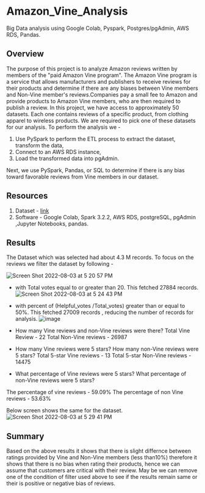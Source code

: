 # Amazon_Vine_Analysis

Big Data analysis using Google Colab, Pyspark, Postgres/pgAdmin, AWS RDS, Pandas.

## Overview 
The purpose of this project is to analyze Amazon reviews written by members of the "paid Amazon Vine program". The Amazon Vine program is a service that allows manufacturers and publishers to receive reviews for their products and determine if there are any biases between Vine members and Non-Vine member's reviews.Companies pay a small fee to Amazon and provide products to Amazon Vine members, who are then required to publish a review.
In this project, we have access to approximately 50 datasets. Each one contains reviews of a specific product, from clothing apparel to wireless products. We are required to pick one of these datasets for our analysis.
To perform the analysis we - 
 1. Use PySpark to perform the ETL process to extract the dataset, transform the data,
 2. Connect to an AWS RDS instance,
 3. Load the transformed data into pgAdmin. 
 
 Next, we use PySpark, Pandas, or SQL to determine if there is any bias toward favorable reviews from Vine members in our dataset.
 
 ## Resources
 1. Dataset - [link](https://s3.amazonaws.com/amazon-reviews-pds/tsv/amazon_reviews_us_Shoes_v1_00.tsv.gz)
 2. Software - Google Colab, Spark 3.2.2, AWS RDS, postgreSQL, pgAdmin ,Jupyter Notebooks, pandas.
 
 ## Results
 
 The Dataset which was selected had about 4.3 M records. To focus on the reviews we filter the dataset by following - 

 
![Screen Shot 2022-08-03 at 5 20 57 PM](https://user-images.githubusercontent.com/98556229/182722531-23ffdfa5-5896-4674-b944-06d001b441f8.png)

 - with Total votes equal to or greater than 20. This fetched 27884 records.
 ![Screen Shot 2022-08-03 at 5 24 43 PM](https://user-images.githubusercontent.com/98556229/182722884-0169a41b-d879-427d-9377-09770793ad50.png)

 - with percent of (Helpful_votes /Total_votes) greater than or equal to 50%. This fetched 27009 records , reducing the number of records for analysis.
 ![image](https://user-images.githubusercontent.com/98556229/182723045-8b934f3b-d631-4b02-8683-12cfe6e90656.png)
 
- How many Vine reviews and non-Vine reviews were there?
Total Vine Review - 22 
Total Non-Vine reviews - 26987


- How many Vine reviews were 5 stars? How many non-Vine reviews were 5 stars?
Total 5-star Vine reviews - 13
Total 5-star Non-Vine reviews - 14475

- What percentage of Vine reviews were 5 stars? What percentage of non-Vine reviews were 5 stars?

The percentage of vine reviews - 59.09%
The percentage of non Vine reviews - 53.63%

Below screen shows the same for the dataset.
![Screen Shot 2022-08-03 at 5 29 41 PM](https://user-images.githubusercontent.com/98556229/182723434-4d48f654-0184-4403-bf7c-aa6144d07b5d.png)

## Summary
Based on the above results it shows that there is slight differnce between ratings provided by Vine and Non-Vine members (less than10%) therefore it shows that there is no bias when rating their products, hence we can assume that customers are critical with their review.
May be we can remove one of the condition of filter used above to see if the results remain same or their is positive or negative bias of reviews.
